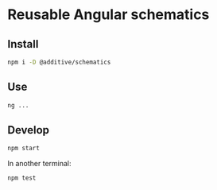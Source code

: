 # Reusable Angular schematics

## Install

```bash
npm i -D @additive/schematics
```

## Use

```bash
ng ...
```

## Develop

```bash
npm start
```

In another terminal:

```
npm test
```
